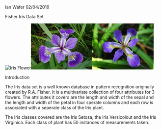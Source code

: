Ian Wafer
02/04/2019

Fisher Iris Data Set

![Iris Flower](/images/irissetosa-1(Resized).jpg)![Iris Flower](/images/irisversicolor(Resized).jpg)![Iris Flower](/images/irisvirginica(Resized).jpg)

Introduction

The Iris data set is a well known database in pattern recognition originally created by R.A. Fisher. It is a multivariate collection of four attributes for 3 flowers. The attributes it covers are the length and width of the sepal and the length and width of the petal in four sperate columns and each row is associated with a seperate class of the Iris plant. 

The Iris classes covered are the Iris Setosa, the Iris Versicolout and the Iris Virginica. Each class of plant has 50 instances of measurements taken. 